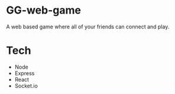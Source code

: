 # GG-web-game

A web based game where all of your friends can connect and play. 


# Tech
- Node
- Express
- React
- Socket.io